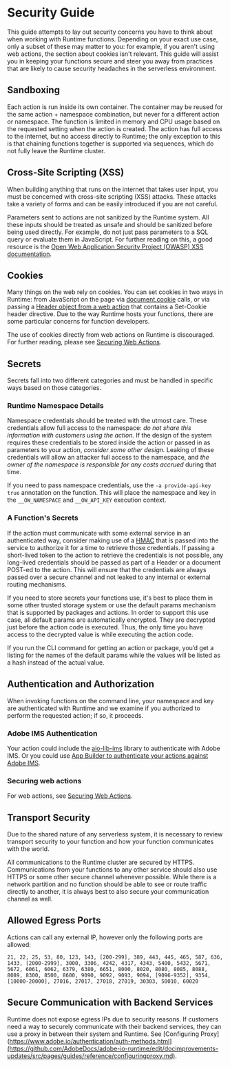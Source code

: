 # Security Guide

This guide attempts to lay out security concerns you have to think about when working with Runtime functions. Depending on your exact use case, only a subset of these may matter to you: for example, if you aren't using web actions, the section about cookies isn't relevant. This guide will assist you in keeping your functions secure and steer you away from practices that are likely to cause security headaches in the serverless environment.

## Sandboxing
Each action is run inside its own container. The container may be reused for the same action + namespace combination, but never for a different action or namespace. The function is limited in memory and CPU usage based on the requested setting when the action is created. The action has full access to the internet, but no access directly to Runtime; the only exception to this is that chaining functions together is supported via sequences, which do not fully leave the Runtime cluster.

## Cross-Site Scripting (XSS)
When building anything that runs on the internet that takes user input, you must be concerned with cross-site scripting (XSS) attacks. These attacks take a variety of forms and can be easily introduced if you are not careful.

Parameters sent to actions are not sanitized by the Runtime system. All these inputs should be treated as unsafe and should be sanitized before being used directly. For example, do not just pass parameters to a SQL query or evaluate them in JavaScript. For further reading on this, a good resource is the [Open Web Application Security Project (OWASP) XSS documentation](https://www.owasp.org/index.php/Cross-site_Scripting_(XSS)).

## Cookies
Many things on the web rely on cookies. You can set cookies in two ways in Runtime: from JavaScript on the page via [document.cookie](https://developer.mozilla.org/en-US/docs/Web/API/Document/cookie) calls, or via passing a [Header object from a web action](https://github.com/apache/incubator-openwhisk/blob/master/docs/webactions.md#web-actions) that contains a Set-Cookie header directive. Due to the way Runtime hosts your functions, there are some particular concerns for function developers.

The use of cookies directly from web actions on Runtime is discouraged. For further reading, please see [Securing Web Actions](securing_web_actions.md).

## Secrets
Secrets fall into two different categories and must be handled in specific ways based on those categories.

### Runtime Namespace Details
Namespace credentials should be treated with the utmost care. These credentials allow full access to the namespace: _do not share this information with customers using the action._ If the design of the system requires these credentials to be stored inside the action or passed in as parameters to your action, _consider some other design._ Leaking of these credentials will allow an attacker full access to the namespace, and _the owner of the namespace is responsible for any costs accrued_ during that time.

If you need to pass namespace credentials, use the `-a provide-api-key true` annotation on the function. This will place the namespace and key in the `__OW_NAMESPACE` and `__OW_API_KEY` execution context.

### A Function's Secrets
If the action must communicate with some external service in an authenticated way, consider making use of a [HMAC](https://en.wikipedia.org/wiki/HMAC) that is passed into the service to authorize it for a time to retrieve those credentials. If passing a short-lived token to the action to retrieve the credentials is not possible, any long-lived credentials should be passed as part of a Header or a document POST-ed to the action. This will ensure that the credentials are always passed over a secure channel and not leaked to any internal or external routing mechanisms.

If you need to store secrets your functions use, it's best to place them in some other trusted storage system or use the default params mechanism that is supported by packages and actions. In order to support this use case, all default params are automatically encrypted. They are decrypted just before the action code is executed. Thus, the only time you have access to the decrypted value is while executing the action code.

If you run the CLI command for getting an action or package, you’d get a listing for the names of the default params while the values will be listed as a hash instead of the actual value.

## Authentication and Authorization

When invoking functions on the command line, your namespace and key are authenticated with Runtime and we examine if you authorized to perform the requested action; if so, it proceeds. 

### Adobe IMS Authentication
Your action could include the [aio-lib-ims](https://github.com/adobe/aio-lib-ims) library to authenticate with Adobe IMS. Or you could use [App Builder to authenticate your actions against Adobe IMS](https://developer.adobe.com/app-builder/docs/guides/security/#authentication-and-authorization-handling). 

### Securing web actions
For web actions, see [Securing Web Actions](securing_web_actions.md).

## Transport Security

Due to the shared nature of any serverless system, it is necessary to review transport security to your function and how your function communicates with the world.

All communications to the Runtime cluster are secured by HTTPS. Communications from your functions to any other service should also use HTTPS or some other secure channel whenever possible. While there is a network partition and no function should be able to see or route traffic directly to another, it is always best to also secure your communication channel as well.

## Allowed Egress Ports
Actions can call any external IP, however only the following ports are allowed:

`21, 22, 25, 53, 80, 123, 143, [200-299], 389, 443, 445, 465, 587, 636, 1433, [2000-2999], 3000, 3306, 4242, 4317, 4343, 5400, 5432, 5671, 5672, 6061, 6062, 6379, 6380, 6651, 8000, 8020, 8080, 8085, 8088, 8089, 8300, 8500, 8600, 9090, 9092, 9093, 9094, [9096-9352], 9354, [10000-20000], 27016, 27017, 27018, 27019, 30303, 50010, 60020`

## Secure Communication with Backend Services 
Runtime does not expose egress IPs due to security reasons. 
If customers need a way to securely communicate with their backend services, they can use a proxy in between their system and Runtime. See [Configuring Proxy](https://www.adobe.io/authentication/auth-methods.html](https://github.com/AdobeDocs/adobe-io-runtime/edit/docimprovements-updates/src/pages/guides/reference/configuringproxy.md).
